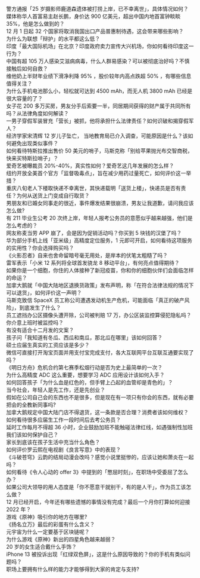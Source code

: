 警方通报「25 岁摄影师鹿道森遗体被打捞上岸，已不幸离世」，具体情况如何？  
媒体称华人首富易主赵长鹏，身价达 900 亿美元，超出中国内地首富钟睒睒 35%，他是怎么做到的？  
12 月 1 日起 32 个国家将取消我国出口产品普惠制待遇，这会带来哪些影响？  
为什么为联想「辩护」的水平都这么低？  
印度「最大国际机场」在北京？印度政府卖力宣传大兴机场，你如何看待印度这一行为？  
中国有超 105 万人感染艾滋病病毒，什么人群易感染？可以被彻底治好吗？不慎接触后如何自救？  
维他奶上半财年业绩下滑净利降 95% ，股价较年内高点跌超 50% ，有哪些信息值得关注？  
为什么手机电池那么小，轻松就可达到 4500 mAh，而无人机 3800 mAh 已经是很大容量的了？  
女子花 200 多万买房，男友分手后索要一半，同居期间获得的财产属于共同所有吗？从法律角度如何解读？  
一男子穿假军装冒充「营长」被抓，他将承担什么法律责任？如何识破和揭穿假军人？  
经济学家宋清辉 12 岁儿子坠亡， 当地教育局已介入调查，可能原因是什么？该如何避免出现类似事件？  
如何看待特斯拉推出售价 50 美元的哨子，马斯克称「别给苹果抛光布交智商税，快来买特斯拉哨子」？  
爱奇艺被曝裁员 20%-40%，真实性如何？爱奇艺这几年发展的怎么样？  
纽约开放全美首个官方「监督吸毒点」，旨在减少用药过量死亡，如何评价这一举措？  
重庆八旬老人下楼取快递不幸离世，其快递载明「送货上楼」，快递员是否有责任？为何从送货上门变成自行取货？  
男朋友和已婚女同事走的很近，事件爆发结果很崩溃，男友让我道歉，请问我应该怎么做?  
有 211 毕业生公考 20 次终上岸，年轻人报考公务员的意愿似乎越来越强，他们是怎么考虑的？  
网友称麦当劳 APP 崩了，会是因为促销活动吗？你买到 5 块钱的汉堡了吗？  
华为部分手机上线「亚米级」高精度定位服务，1 元即可开启，如何看待这项服务的实用性？你会选择购买吗？  
《火影忍者》自来也舍命留暗号毫无用处，是岸本的伏笔太粗糙了吗？  
雷军表示「小米 12 系列将全球首发骁龙 8 移动平台」，有何亮点值得期待？  
如果你是一个细胞，你住的人体接种了新冠疫苗，你和你的细胞伙伴们会面临怎样的命运？  
加拿大鹅就「中国大陆地区退换货政策」发布声明，称「在符合法律法规的情况下可以退货」，如何评价这一声明？  
马斯克致信 SpaceX 员工称公司遭遇发动机生产危机，可能面临「真正的破产风险」，到底发生了什么？  
员工遮挡办公区摄像头遭开除，公司被判赔 17 万，办公区装监控算侵犯隐私吗？你介意上班时被监控吗？  
有没有适合十二月发的文案？  
孩子问「我知道有冬瓜、西瓜和南瓜，那北瓜在哪里」该如何回答？  
硕士应届生真实的工资应该是多少？  
微信可直接打开淘宝页面并用支付宝完成支付，各大互联网平台互联互通要实现了吗？  
《明日方舟》危机合约第七赛季松烟行动是否为史上最简单的一次？  
为什么高精度 ADC 这么重要，想要学习 ADC 应用设计该如何入手？  
如何回答孩子「为什么血是红色的，但手臂上凸起的血管却是青色的」？  
当今社会，年轻人是先工作，还是先创业？  
假如在公司自己会的东西也不是很多，但是现在有一项只有你会的东西，就有必要把会的全教新同事吗?  
加拿大鹅规定中国大陆门店不得退货，这一条款是否合理？消费者该如何维权？  
如何看待很多应届生工作一段时间后去考公务员？  
延时工作每月不得超 36 小时，企业鼓励加班不能触碰法律红线，如遇强制性加班我们该如何保护自己？  
家长到底该在孩子生活中充当什么角色？  
如何评价罗云熙在电视剧《良言写意》中的表现？  
《斗破苍穹》云韵的结局动漫会改吗？感觉小说里挺惨的，应该让她和萧炎在一起吗？  
如何看待《令人心动的 offer 3》中提到的「憋屈时刻」，在职场中受委屈了怎么办？  
如果公司大领导的用人态度是「你不愿意干就别干，有的是人干」，作为员工该怎么做？  
12 月已经开启，今年还有哪些遗憾的事情没有完成？最后一个月你打算如何迎接 2022 年？  
游戏《原神》吸引你的地方在哪里?  
《扬名立万》最后的彩蛋有什么含义？  
元宇宙为什么一定要基于区块链呢？  
为什么游戏《原神》新出的四星角色越来越弱？  
20 岁的女生适合戴什么手饰？  
iPhone 13 被投诉出现「红绿双色屏」，这是什么原因导致的？你的手机有类似问题吗？  
职场上要拥有什么样的能力才能够得到大家的肯定与支持?  
